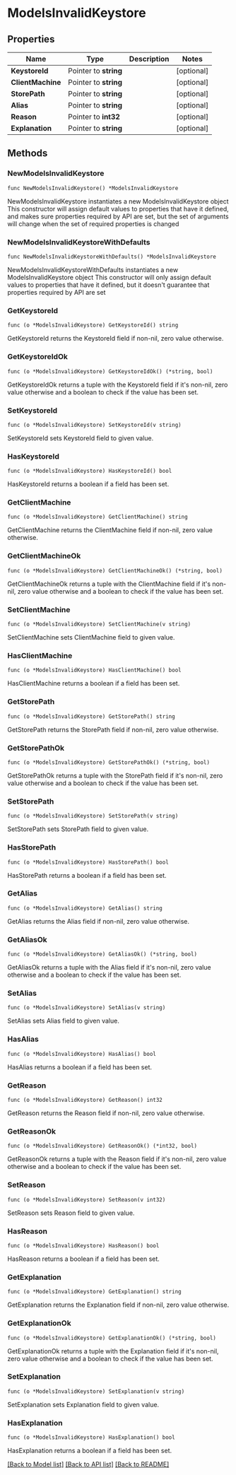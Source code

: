 # ModelsInvalidKeystore

## Properties

Name | Type | Description | Notes
------------ | ------------- | ------------- | -------------
**KeystoreId** | Pointer to **string** |  | [optional] 
**ClientMachine** | Pointer to **string** |  | [optional] 
**StorePath** | Pointer to **string** |  | [optional] 
**Alias** | Pointer to **string** |  | [optional] 
**Reason** | Pointer to **int32** |  | [optional] 
**Explanation** | Pointer to **string** |  | [optional] 

## Methods

### NewModelsInvalidKeystore

`func NewModelsInvalidKeystore() *ModelsInvalidKeystore`

NewModelsInvalidKeystore instantiates a new ModelsInvalidKeystore object
This constructor will assign default values to properties that have it defined,
and makes sure properties required by API are set, but the set of arguments
will change when the set of required properties is changed

### NewModelsInvalidKeystoreWithDefaults

`func NewModelsInvalidKeystoreWithDefaults() *ModelsInvalidKeystore`

NewModelsInvalidKeystoreWithDefaults instantiates a new ModelsInvalidKeystore object
This constructor will only assign default values to properties that have it defined,
but it doesn't guarantee that properties required by API are set

### GetKeystoreId

`func (o *ModelsInvalidKeystore) GetKeystoreId() string`

GetKeystoreId returns the KeystoreId field if non-nil, zero value otherwise.

### GetKeystoreIdOk

`func (o *ModelsInvalidKeystore) GetKeystoreIdOk() (*string, bool)`

GetKeystoreIdOk returns a tuple with the KeystoreId field if it's non-nil, zero value otherwise
and a boolean to check if the value has been set.

### SetKeystoreId

`func (o *ModelsInvalidKeystore) SetKeystoreId(v string)`

SetKeystoreId sets KeystoreId field to given value.

### HasKeystoreId

`func (o *ModelsInvalidKeystore) HasKeystoreId() bool`

HasKeystoreId returns a boolean if a field has been set.

### GetClientMachine

`func (o *ModelsInvalidKeystore) GetClientMachine() string`

GetClientMachine returns the ClientMachine field if non-nil, zero value otherwise.

### GetClientMachineOk

`func (o *ModelsInvalidKeystore) GetClientMachineOk() (*string, bool)`

GetClientMachineOk returns a tuple with the ClientMachine field if it's non-nil, zero value otherwise
and a boolean to check if the value has been set.

### SetClientMachine

`func (o *ModelsInvalidKeystore) SetClientMachine(v string)`

SetClientMachine sets ClientMachine field to given value.

### HasClientMachine

`func (o *ModelsInvalidKeystore) HasClientMachine() bool`

HasClientMachine returns a boolean if a field has been set.

### GetStorePath

`func (o *ModelsInvalidKeystore) GetStorePath() string`

GetStorePath returns the StorePath field if non-nil, zero value otherwise.

### GetStorePathOk

`func (o *ModelsInvalidKeystore) GetStorePathOk() (*string, bool)`

GetStorePathOk returns a tuple with the StorePath field if it's non-nil, zero value otherwise
and a boolean to check if the value has been set.

### SetStorePath

`func (o *ModelsInvalidKeystore) SetStorePath(v string)`

SetStorePath sets StorePath field to given value.

### HasStorePath

`func (o *ModelsInvalidKeystore) HasStorePath() bool`

HasStorePath returns a boolean if a field has been set.

### GetAlias

`func (o *ModelsInvalidKeystore) GetAlias() string`

GetAlias returns the Alias field if non-nil, zero value otherwise.

### GetAliasOk

`func (o *ModelsInvalidKeystore) GetAliasOk() (*string, bool)`

GetAliasOk returns a tuple with the Alias field if it's non-nil, zero value otherwise
and a boolean to check if the value has been set.

### SetAlias

`func (o *ModelsInvalidKeystore) SetAlias(v string)`

SetAlias sets Alias field to given value.

### HasAlias

`func (o *ModelsInvalidKeystore) HasAlias() bool`

HasAlias returns a boolean if a field has been set.

### GetReason

`func (o *ModelsInvalidKeystore) GetReason() int32`

GetReason returns the Reason field if non-nil, zero value otherwise.

### GetReasonOk

`func (o *ModelsInvalidKeystore) GetReasonOk() (*int32, bool)`

GetReasonOk returns a tuple with the Reason field if it's non-nil, zero value otherwise
and a boolean to check if the value has been set.

### SetReason

`func (o *ModelsInvalidKeystore) SetReason(v int32)`

SetReason sets Reason field to given value.

### HasReason

`func (o *ModelsInvalidKeystore) HasReason() bool`

HasReason returns a boolean if a field has been set.

### GetExplanation

`func (o *ModelsInvalidKeystore) GetExplanation() string`

GetExplanation returns the Explanation field if non-nil, zero value otherwise.

### GetExplanationOk

`func (o *ModelsInvalidKeystore) GetExplanationOk() (*string, bool)`

GetExplanationOk returns a tuple with the Explanation field if it's non-nil, zero value otherwise
and a boolean to check if the value has been set.

### SetExplanation

`func (o *ModelsInvalidKeystore) SetExplanation(v string)`

SetExplanation sets Explanation field to given value.

### HasExplanation

`func (o *ModelsInvalidKeystore) HasExplanation() bool`

HasExplanation returns a boolean if a field has been set.


[[Back to Model list]](../README.md#documentation-for-models) [[Back to API list]](../README.md#documentation-for-api-endpoints) [[Back to README]](../README.md)


